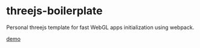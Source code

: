 # threejs-boilerplate

Personal threejs template for fast WebGL apps initialization using webpack.

[demo](https://franklinzhu.github.io/threejs-boilerplate/)
